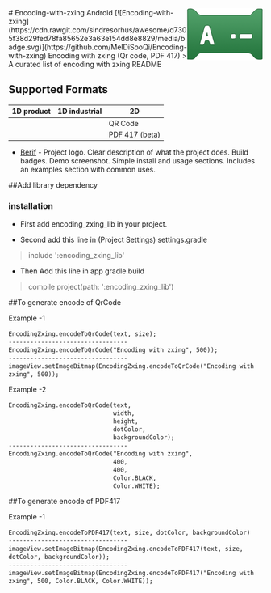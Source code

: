 <img src="icon.png" align="right" />
# Encoding-with-zxing Android [![Encoding-with-zxing](https://cdn.rawgit.com/sindresorhus/awesome/d7305f38d29fed78fa85652e3a63e154dd8e8829/media/badge.svg)](https://github.com/MelDiSooQi/Encoding-with-zxing)
Encoding with zxing (Qr code, PDF 417)
> A curated list of encoding with zxing README

## Supported Formats

| 1D product | 1D industrial | 2D
| ---------- | ------------- | --------------
|            |               | QR Code
|            |               | PDF 417 (beta)

- [Berif](https://github.com/MelDiSooQi/Encoding-with-zxing) - Project logo. Clear description of what the project does. Build badges. Demo screenshot. Simple install and usage sections. Includes an examples section with common uses.

##Add library dependency
### installation
- First add encoding_zxing_lib in your project.

- Second add this line in (Project Settings) settings.gradle

> include ':encoding_zxing_lib'

- Then Add this line in app gradle.build

> compile project(path: ':encoding_zxing_lib')
    
##To generate encode of QrCode

Example -1

    EncodingZxing.encodeToQrCode(text, size);
    ---------------------------------
    EncodingZxing.encodeToQrCode("Encoding with zxing", 500));
    ---------------------------------
    imageView.setImageBitmap(EncodingZxing.encodeToQrCode("Encoding with zxing", 500));
        
Example -2

    EncodingZxing.encodeToQrCode(text,
                                 width,
                                 height,
                                 dotColor,
                                 backgroundColor);
    ---------------------------------
    EncodingZxing.encodeToQrCode("Encoding with zxing",
                                 400,
                                 400,
                                 Color.BLACK,
                                 Color.WHITE);

##To generate encode of PDF417

Example -1

    EncodingZxing.encodeToPDF417(text, size, dotColor, backgroundColor)
    ---------------------------------
    imageView.setImageBitmap(EncodingZxing.encodeToPDF417(text, size, dotColor, backgroundColor));
    ---------------------------------
    imageView.setImageBitmap(EncodingZxing.encodeToPDF417("Encoding with zxing", 500, Color.BLACK, Color.WHITE));
